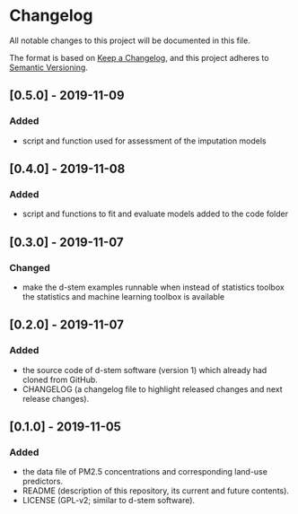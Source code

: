 # Changelog
All notable changes to this project will be documented in this file.

The format is based on [Keep a Changelog](https://keepachangelog.com/en/1.0.0/),
and this project adheres to [Semantic Versioning](https://semver.org/spec/v2.0.0.html).

## [0.5.0] - 2019-11-09
### Added
- script and function used for assessment of the imputation models

## [0.4.0] - 2019-11-08
### Added
- script and functions to fit and evaluate models added to the code folder

## [0.3.0] - 2019-11-07
### Changed
- make the d-stem examples runnable when instead of statistics toolbox the statistics and machine learning toolbox is available

## [0.2.0] - 2019-11-07
### Added
- the source code of d-stem software (version 1) which already had cloned from GitHub.
- CHANGELOG (a changelog file to highlight released changes and next release changes).

## [0.1.0] - 2019-11-05
### Added
- the data file of PM2.5 concentrations and corresponding land-use predictors.
- README (description of this repository, its current and future contents).
- LICENSE (GPL-v2; similar to d-stem software).
